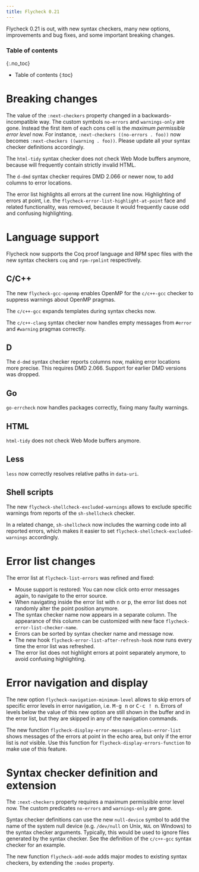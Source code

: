 ```yaml
---
title: Flycheck 0.21
---
```


Flycheck 0.21 is out, with new syntax checkers, many new options, improvements
and bug fixes, and some important breaking changes.

### Table of contents
{:.no_toc}

- Table of contents
{:toc}

Breaking changes
================

The value of the `:next-checkers` property changed in a backwards-incompatible
way.  The custom symbols `no-errors` and `warnings-only` are gone.  Instead the
first item of each cons cell is the *maximum permissible error level* now.  For
instance, `:next-checkers ((no-errors . foo))` now becomes `:next-checkers
((warning . foo))`.  Please update all your syntax checker definitions
accordingly.

The `html-tidy` syntax checker does not check Web Mode buffers anymore, because
will frequently contain strictly invalid HTML.

The `d-dmd` syntax checker requires DMD 2.066 or newer now, to add columns to
error locations.

The error list highlights all errors at the current line now.  Highlighting of
errors at point, i.e. the `flycheck-error-list-highlight-at-point` face and
related functionality, was removed, because it would frequently cause odd and
confusing highlighting.

Language support
================

Flycheck now supports the Coq proof language and RPM spec files with the new
syntax checkers `coq` and `rpm-rpmlint` respectively.

C/C++
-----

The new `flycheck-gcc-openmp` enables OpenMP for the `c/c++-gcc` checker to
suppress warnings about OpenMP pragmas.

The `c/c++-gcc` expands templates during syntax checks now.

The `c/c++-clang` syntax checker now handles empty messages from `#error` and
`#warning` pragmas correctly.

D
-

The `d-dmd` syntax checker reports columns now, making error locations more
precise.  This requires DMD 2.066.  Support for earlier DMD versions was
dropped.

Go
--

`go-errcheck` now handles packages correctly, fixing many faulty
warnings.

HTML
----

`html-tidy` does not check Web Mode buffers anymore.

Less
----

`less` now correctly resolves relative paths in `data-uri`.

Shell scripts
-------------

The new `flycheck-shellcheck-excluded-warnings` allows to exclude
specific warnings from reports of the `sh-shellcheck` checker.

In a related change, `sh-shellcheck` now includes the warning code into all
reported errors, which makes it easier to set
`flycheck-shellcheck-excluded-warnings` accordingly.

Error list changes
==================

The error list at `flycheck-list-errors` was refined and fixed:

- Mouse support is restored: You can now click onto error messages again, to
  navigate to the error source.
- When navigating inside the error list with <kbd>n</kbd> or <kbd>p</kbd>, the
  error list does not randomly alter the point position anymore.
- The syntax checker name now appears in a separate column.  The appearance of
  this column can be customized with new face
  `flycheck-error-list-checker-name`.
- Errors can be sorted by syntax checker name and message now.
- The new hook `flycheck-error-list-after-refresh-hook` now runs every time the
  error list was refreshed.
- The error list does not highlight errors at point separately anymore, to avoid
  confusing highlighting.

Error navigation and display
============================

The new option `flycheck-navigation-minimum-level` allows to skip errors
of specific error levels in error navigation, i.e. <kbd>M-g n</kbd> or <kbd>C-c !
n</kbd>.  Errors of levels below the value of this new option are still shown in the
buffer and in the error list, but they are skipped in any of the navigation
commands.

The new function `flycheck-display-error-messages-unless-error-list` shows
messages of the errors at point in the echo area, but only if the error list is
*not* visible.  Use this function for `flycheck-display-errors-function` to make
use of this feature.

Syntax checker definition and extension
=======================================

The `:next-checkers` property requires a maximum permissible error level now.
The custom predicates `no-errors` and `warnings-only` are gone.

Syntax checker definitions can use the new `null-device` symbol to add the name
of the system null device (e.g. `/dev/null` on Unix, `NUL` on Windows) to the
syntax checker arguments.  Typically, this would be used to ignore files
generated by the syntax checker.  See the definition of the `c/c++-gcc` syntax
checker for an example.

The new function `flycheck-add-mode` adds major modes to existing syntax
checkers, by extending the `:modes` property.
